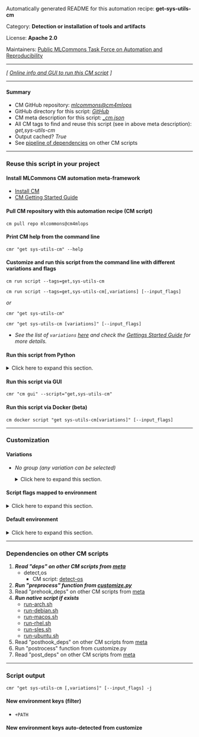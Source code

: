 Automatically generated README for this automation recipe: **get-sys-utils-cm**

Category: **Detection or installation of tools and artifacts**

License: **Apache 2.0**

Maintainers: [Public MLCommons Task Force on Automation and Reproducibility](https://github.com/mlcommons/ck/blob/master/docs/taskforce.md)

---
*[ [Online info and GUI to run this CM script](https://access.cknowledge.org/playground/?action=scripts&name=get-sys-utils-cm,bc90993277e84b8e) ]*

---
#### Summary

* CM GitHub repository: *[mlcommons@cm4mlops](https://github.com/mlcommons/cm4mlops/tree/dev)*
* GitHub directory for this script: *[GitHub](https://github.com/mlcommons/cm4mlops/tree/dev/script/get-sys-utils-cm)*
* CM meta description for this script: *[_cm.json](_cm.json)*
* All CM tags to find and reuse this script (see in above meta description): *get,sys-utils-cm*
* Output cached? *True*
* See [pipeline of dependencies](#dependencies-on-other-cm-scripts) on other CM scripts


---
### Reuse this script in your project

#### Install MLCommons CM automation meta-framework

* [Install CM](https://access.cknowledge.org/playground/?action=install)
* [CM Getting Started Guide](https://github.com/mlcommons/ck/blob/master/docs/getting-started.md)

#### Pull CM repository with this automation recipe (CM script)

```cm pull repo mlcommons@cm4mlops```

#### Print CM help from the command line

````cmr "get sys-utils-cm" --help````

#### Customize and run this script from the command line with different variations and flags

`cm run script --tags=get,sys-utils-cm`

`cm run script --tags=get,sys-utils-cm[,variations] [--input_flags]`

*or*

`cmr "get sys-utils-cm"`

`cmr "get sys-utils-cm [variations]" [--input_flags]`


* *See the list of `variations` [here](#variations) and check the [Gettings Started Guide](https://github.com/mlcommons/ck/blob/dev/docs/getting-started.md) for more details.*

#### Run this script from Python

<details>
<summary>Click here to expand this section.</summary>

```python

import cmind

r = cmind.access({'action':'run'
                  'automation':'script',
                  'tags':'get,sys-utils-cm'
                  'out':'con',
                  ...
                  (other input keys for this script)
                  ...
                 })

if r['return']>0:
    print (r['error'])

```

</details>


#### Run this script via GUI

```cmr "cm gui" --script="get,sys-utils-cm"```

#### Run this script via Docker (beta)

`cm docker script "get sys-utils-cm[variations]" [--input_flags]`

___
### Customization


#### Variations

  * *No group (any variation can be selected)*
    <details>
    <summary>Click here to expand this section.</summary>

    * `_user`
      - Environment variables:
        - *CM_PYTHON_PIP_USER*: `--user`
      - Workflow:

    </details>


#### Script flags mapped to environment
<details>
<summary>Click here to expand this section.</summary>

* `--skip=value`  &rarr;  `CM_SKIP_SYS_UTILS=value`

**Above CLI flags can be used in the Python CM API as follows:**

```python
r=cm.access({... , "skip":...}
```

</details>

#### Default environment

<details>
<summary>Click here to expand this section.</summary>

These keys can be updated via `--env.KEY=VALUE` or `env` dictionary in `@input.json` or using script flags.


</details>

___
### Dependencies on other CM scripts


  1. ***Read "deps" on other CM scripts from [meta](https://github.com/mlcommons/cm4mlops/tree/dev/script/get-sys-utils-cm/_cm.json)***
     * detect,os
       - CM script: [detect-os](https://github.com/mlcommons/cm4mlops/tree/master/script/detect-os)
  1. ***Run "preprocess" function from [customize.py](https://github.com/mlcommons/cm4mlops/tree/dev/script/get-sys-utils-cm/customize.py)***
  1. Read "prehook_deps" on other CM scripts from [meta](https://github.com/mlcommons/cm4mlops/tree/dev/script/get-sys-utils-cm/_cm.json)
  1. ***Run native script if exists***
     * [run-arch.sh](https://github.com/mlcommons/cm4mlops/tree/dev/script/get-sys-utils-cm/run-arch.sh)
     * [run-debian.sh](https://github.com/mlcommons/cm4mlops/tree/dev/script/get-sys-utils-cm/run-debian.sh)
     * [run-macos.sh](https://github.com/mlcommons/cm4mlops/tree/dev/script/get-sys-utils-cm/run-macos.sh)
     * [run-rhel.sh](https://github.com/mlcommons/cm4mlops/tree/dev/script/get-sys-utils-cm/run-rhel.sh)
     * [run-sles.sh](https://github.com/mlcommons/cm4mlops/tree/dev/script/get-sys-utils-cm/run-sles.sh)
     * [run-ubuntu.sh](https://github.com/mlcommons/cm4mlops/tree/dev/script/get-sys-utils-cm/run-ubuntu.sh)
  1. Read "posthook_deps" on other CM scripts from [meta](https://github.com/mlcommons/cm4mlops/tree/dev/script/get-sys-utils-cm/_cm.json)
  1. Run "postrocess" function from customize.py
  1. Read "post_deps" on other CM scripts from [meta](https://github.com/mlcommons/cm4mlops/tree/dev/script/get-sys-utils-cm/_cm.json)

___
### Script output
`cmr "get sys-utils-cm [,variations]" [--input_flags] -j`
#### New environment keys (filter)

* `+PATH`
#### New environment keys auto-detected from customize
